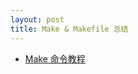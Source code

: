 ```yaml
---
layout: post
title: Make & Makefile 总结 
---
```



* [Make 命令教程](https://www.ruanyifeng.com/blog/2015/02/make.html) 
